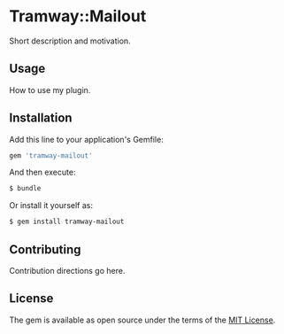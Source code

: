 # Tramway::Mailout
Short description and motivation.

## Usage
How to use my plugin.

## Installation
Add this line to your application's Gemfile:

```ruby
gem 'tramway-mailout'
```

And then execute:
```bash
$ bundle
```

Or install it yourself as:
```bash
$ gem install tramway-mailout
```

## Contributing
Contribution directions go here.

## License
The gem is available as open source under the terms of the [MIT License](http://opensource.org/licenses/MIT).
